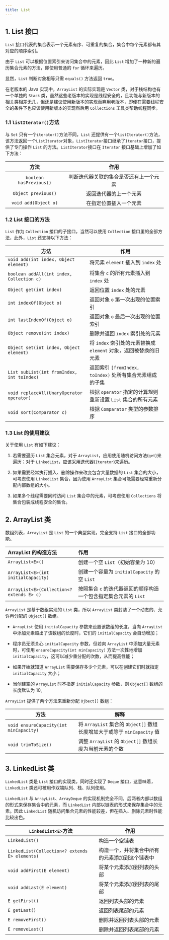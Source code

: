 ```yaml
---
title: List
---
```


## 1. List 接口

`List` 接口代表的集合表示一个元素有序、可重复的集合，集合中每个元素都有其对应的顺序索引。

由于 `List` 可以根据位置索引来访问集合中的元素，因此 `List` 增加了一种新的遍历集合元素的方法，即使用普通的 `for` 循环来遍历。

显然，`List` 判断对象相等只需 `equals()` 方法返回 `true`。

在老版本的 Java 实现中，`ArrayList` 的实际实现是 `Vector` 类，对于栈结构也有一个单独的 `Stack` 类，虽然这些老版本的实现是线程安全的，且功能与新版本的相关类相差无几，但还是建议使用新版本的实现而弃用老版本，即便在需要线程安全的条件下也应该使用新版本的实现然后用 `Collections` 工具类帮助线程同步。

### 1.1 `listIterator()`方法

与 `Set` 只有一个`iterator()`方法不同，`List` 还提供有一个`listIterator()`方法，该方法返回一个`ListIterator`对象，`ListIterator`接口继承了`Iterator`接口，提供了专门操作 `List` 的方法。`ListIterator`接口在 `Iterator` 接口基础上增加了如下方法：

|          方法           |                  作用                  |
| :---------------------: | :------------------------------------: |
| `boolean hasPrevious()` | 判断迭代器关联的集合是否还有上一个元素 |
|   `Object previous()`   |         返回迭代器的上一个元素         |
|  `void add(Object o)`   |         在指定位置插入一个元素         |

### 1.2 List 接口的方法

`List` 作为 `Collection` 接口的子接口，当然可以使用 `Collection` 接口里的全部方法，此外，`List` 还支持以下方法：

| 方法                                       | 作用                                                         |
| ------------------------------------------ | ------------------------------------------------------------ |
| `void add(int index, Object element)`      | 将元素 `element` 插入到 `index` 处                           |
| `boolean addAll(int index, Collection c)`  | 将集合 `c` 的所有元素插入到 `index` 处                       |
| `Object get(int index)`                    | 返回位置 `index` 处的元素                                    |
| `int indexOf(Object o)`                    | 返回对象 `o` 第一次出现的位置索引                            |
| `int lastIndexOf(Object o)`                | 返回对象 `o` 最后一次出现的位置索引                          |
| `Object remove(int index)`                 | 删除并返回 `index` 索引处的元素                              |
| `Object set(int index, Object element)`    | 将 `index` 索引处的元素替换成 `element` 对象，返回被替换的旧元素 |
| `List subList(int fromIndex, int toIndex)` | 返回索引 `[fromIndex, toIndex)` 处所有集合元素组成的子集     |
| `void replaceAll(UnaryOperator operator)`  | 根据 `operator` 指定的计算规则重新设置 `List` 集合的所有元素 |
| `void sort(Comparator c)`                  | 根据 `Comparator` 类型的参数排序                             |

### 1.3 List 的使用建议

关于使用 `List` 有如下建议：

1. 若需要遍历 `List` 集合元素，对于 `ArrayList`，应用使用随机访问方法(`get`)来遍历；对于 `LinkedList`，应该采用迭代器(`Iterator`)来遍历。

2. 如果需要经常执行插入、删除操作来改变包含大量数据的 `List` 集合的大小，可考虑使用 `LinkedList` 集合，因为使用 `ArrayList` 集合可能需要经常重新分配内部数组的大小。

3. 如果多个线程需要同时访问 `List` 集合中的元素，可考虑使用 `Collections` 将集合包装成线程安全的集合。

## 2. ArrayList 类

数组列表，`ArrayList` 是 `List` 的一个典型实现，完全支持 `List` 接口的全部功能。

| ArrayList 的构造方法                      | 作用                                                         |
| :---------------------------------------- | :----------------------------------------------------------- |
| `ArrayList<E>()`                          | 创建一个空 `List`（初始容量为 10）                           |
| `ArrayList<E>(int initialCapacity)`       | 创建一个容量为 `initialCapacity` 的空 `List`                 |
| `ArrayList<E>(Collection<? extends E> c)` | 按照集合 `c` 的迭代器返回的顺序构造一个包含指定集合元素的 `List` |

`ArrayList` 是基于数组实现的 `List` 类，所以 `ArrayList` 类封装了一个动态的、允许再分配的 `Object[]` 数组。

-   `ArrayList` 使用 `initialCapacity` 参数来设置该数组的长度，当向 `ArrayList` 中添加元素超出了该数组的长度时，它们的 `initialCapacity` 会自动增加；
-   程序员无须关心 `initialCapacity` 参数，但若向 `ArrayList` 中添加大量元素时，可使用 `ensureCapacity(int minCapacity)` 方法一次性地增加 `initialCapacity`，这可以减少重分配的次数，从而提高性能；

-   如果开始就知道 `ArrayList` 需要保存多少个元素，可以在创建它们时就指定 `initialCapacity` 大小；

-   当创建空的 `ArrayList` 时不指定 `initialCapacity` 参数，则 `Object[]` 数组的长度默认为 10。

`ArrayList` 提供了两个方法来重新分配 `Ojbect[]` 数组：

| 方法                                   | 解释                                                         |
| -------------------------------------- | ------------------------------------------------------------ |
| `void ensureCapacity(int minCapacity)` | 将 `ArrayList` 集合的 `Object[]` 数组长度增加大于或等于 `minCapacity` 值 |
| `void trimToSize()`                    | 调整 `ArrayList` 的 `Object[]` 数组长度为当前元素的个数      |

## 3. LinkedList 类

`LinkedList` 类是 `List` 接口的实现类，同时还实现了 `Deque` 接口，这意味着，`LinkedList` 类还可被用作双端队列、栈、队列使用。

`LinkedList` 与 `ArrayList`、`ArrayDeque` 的实现机制完全不同，后两者内部以数组的形式来保存集合中的元素，而 `LinkedList` 内部以链表的形式来保存集合中的元素。因此 `LinkedList` 随机访问集合元素的性能较差，但在插入、删除元素时性能比较出色。

| `LinkedList<E>`方法                            | 作用                                           |
| ---------------------------------------------- | ---------------------------------------------- |
| `LinkedList()`                                 | 构造一个空链表                                 |
| `LinkedList(Collection<? extends E> elements)` | 构造一个，并将集合中所有的元素添加到这个链表中 |
| `void addFirst(E element)`                     | 将某个元素添加到列表的头部                     |
| `void addLast(E element)`                      | 将某个元素添加到列表的尾部                     |
| `E getFirst()`                                 | 返回列表头部的元素                             |
| `E getLast()`                                  | 返回列表尾部的元素                             |
| `E removeFirst()`                              | 删除并返回列表头部的元素                       |
| `E removeLast()`                               | 删除并返回列表尾部的元素                       |

